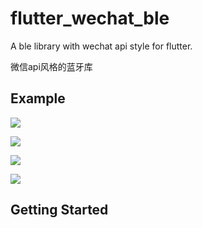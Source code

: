 # flutter_wechat_ble

A ble library with wechat api style for flutter.

微信api风格的蓝牙库

## Example

![](images/1.jpg)

![](images/2.jpg)

![](images/3.jpg)

![](images/4.jpg)

## Getting Started

